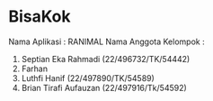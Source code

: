 # BisaKok

Nama Aplikasi           : RANIMAL
Nama Anggota Kelompok   :
1. Septian Eka Rahmadi (22/496732/TK/54442)
2. Farhan
3. Luthfi Hanif (22/497890/TK/54589)
4. Brian Tirafi Aufauzan (22/497916/Tk/54592)
